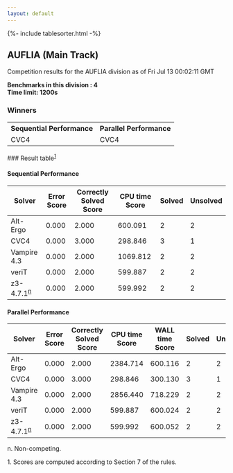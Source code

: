 ```yaml
---
layout: default
---
```

{%- include tablesorter.html -%}

##  AUFLIA (Main Track)

Competition results for the AUFLIA division as of Fri Jul 13 00:02:11 GMT

**Benchmarks in this division : 4  
Time limit: 1200s** 

### Winners
<table>
<tr><th class="center">Sequential Performance</th><th class="center">Parallel Performance</th></tr>
<tr class="center"><td>CVC4</td><td>CVC4</td></tr></table>
### Result table<sup><a href="#fn1">1</a></sup>

#### Sequential Performance

<table id="sequential" class="result sorted">
<thead><tr class="center">
  <th>Solver</th>
  <th>Error Score</th>
  <th>Correctly Solved Score</th>
  <th>CPU time Score</th>
  <th>Solved</th>
  <th>Unsolved</th>
</tr></thead><tr>
  <td>Alt-Ergo</td>
  <td>0.000</td>
  <td>2.000</td>
  <td>600.091</td>
<td>2</td>
<td>2</td>
</tr><tr>
  <td>CVC4</td>
  <td>0.000</td>
  <td>3.000</td>
  <td>298.846</td>
<td>3</td>
<td>1</td>
</tr><tr>
  <td>Vampire 4.3</td>
  <td>0.000</td>
  <td>2.000</td>
  <td>1069.812</td>
<td>2</td>
<td>2</td>
</tr><tr>
  <td>veriT</td>
  <td>0.000</td>
  <td>2.000</td>
  <td>599.887</td>
<td>2</td>
<td>2</td>
</tr><tr>
  <td>z3-4.7.1<SUP><a href="#fn">n</a></SUP></td>
  <td>0.000</td>
  <td>2.000</td>
  <td>599.992</td>
<td>2</td>
<td>2</td>
</tr></table>

#### Parallel Performance

<table id="parallel" class="result sorted">
<thead><tr class="center">
  <th>Solver</th>
  <th>Error Score</th>
  <th>Correctly Solved Score</th>
  <th>CPU time Score</th>
  <th>WALL time Score</th>
  <th>Solved</th>
  <th>Unsolved</th>
</tr></thead><tr>
  <td>Alt-Ergo</td>
<td>0.000</td><td>2.000</td><td>2384.714</td><td>600.116</td><td>2</td><td>2</td></tr><tr>
  <td>CVC4</td>
<td>0.000</td><td>3.000</td><td>298.846</td><td>300.130</td><td>3</td><td>1</td></tr><tr>
  <td>Vampire 4.3</td>
<td>0.000</td><td>2.000</td><td>2856.440</td><td>718.229</td><td>2</td><td>2</td></tr><tr>
  <td>veriT</td>
<td>0.000</td><td>2.000</td><td>599.887</td><td>600.024</td><td>2</td><td>2</td></tr><tr>
  <td>z3-4.7.1<SUP><a href="#fn">n</a></SUP></td>
<td>0.000</td><td>2.000</td><td>599.992</td><td>600.052</td><td>2</td><td>2</td></tr></table>
 <span id="fn"> n. Non-competing. </span>

 <span id="fn1"> 1. Scores are computed according to Section 7 of the rules. </span>


